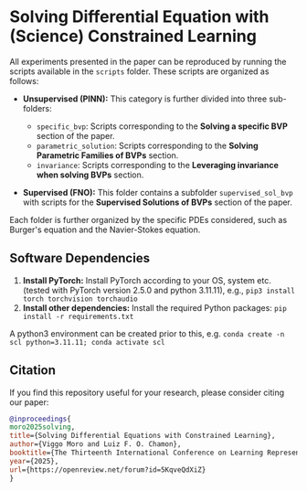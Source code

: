 # Solving Differential Equation with (Science) Constrained Learning

All experiments presented in the paper can be reproduced by running the scripts available in the `scripts` folder. These scripts are organized as follows:

- **Unsupervised (PINN):** This category is further divided into three sub-folders:
  - `specific_bvp`: Scripts corresponding to the **Solving a specific BVP** section of the paper.
  - `parametric_solution`: Scripts corresponding to the **Solving Parametric Families of BVPs** section. 
  - `invariance`: Scripts corresponding to the **Leveraging invariance when solving BVPs** section.

- **Supervised (FNO):** This folder contains a subfolder `supervised_sol_bvp` with scripts for the **Supervised Solutions of BVPs** section of the paper.

Each folder is further organized by the specific PDEs considered, such as Burger's equation and the Navier-Stokes equation.


## Software Dependencies

1. **Install PyTorch:** 
    Install PyTorch according to your OS, system etc. (tested with PyTorch version 2.5.0 and python 3.11.11), e.g., `pip3 install torch torchvision torchaudio`
2. **Install other dependencies:**
   Install the required Python packages: `pip install -r requirements.txt`

A python3 environment can be created prior to this, e.g. `conda create -n scl python=3.11.11; conda activate scl`

## Citation

If you find this repository useful for your research, please consider citing our paper:

```bibtex
@inproceedings{
moro2025solving,
title={Solving Differential Equations with Constrained Learning},
author={Viggo Moro and Luiz F. O. Chamon},
booktitle={The Thirteenth International Conference on Learning Representations},
year={2025},
url={https://openreview.net/forum?id=5KqveQdXiZ}
}
